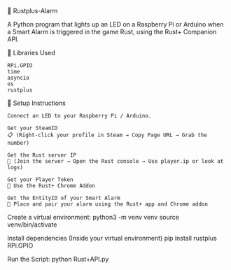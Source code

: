 🚨 Rustplus-Alarm

A Python program that lights up an LED on a Raspberry Pi or Arduino when a Smart Alarm is triggered in the game Rust, using the Rust+ Companion API.

🧰 Libraries Used
    
    RPi.GPIO
    time
    asyncio
    os
    rustplus

🔧 Setup Instructions
    
    Connect an LED to your Raspberry Pi / Arduino.
    
    Get your SteamID
    📋 (Right-click your profile in Steam → Copy Page URL → Grab the number)

    Get the Rust server IP
    📡 (Join the server → Open the Rust console → Use player.ip or look at logs)

    Get your Player Token
    🔐 Use the Rust+ Chrome Addon

    Get the EntityID of your Smart Alarm
    📱 Place and pair your alarm using the Rust+ app and Chrome addon

   Create a virtual environment:
      python3 -m venv venv
      source venv/bin/activate

  Install dependencies (Inside your virtual environment)
      pip install rustplus RPi.GPIO

  Run the Script:
      python Rust+API.py

